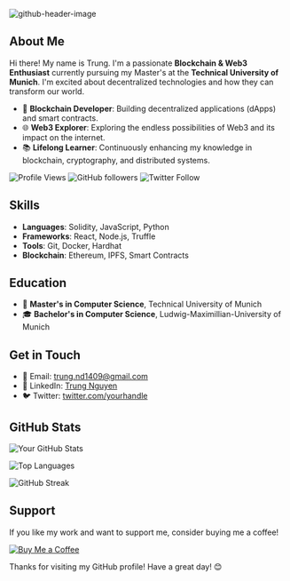 ![github-header-image](https://github.com/TrungNguyen1409/TrungNguyen1409/assets/96893597/5fce8c7c-9b64-44bb-a3ce-0657e61a62f9)

## About Me

Hi there! My name is Trung. I'm a passionate **Blockchain & Web3 Enthusiast** currently pursuing my Master's at the **Technical University of Munich**. I'm excited about decentralized technologies and how they can transform our world.

- 🔗 **Blockchain Developer**: Building decentralized applications (dApps) and smart contracts.
- 🌐 **Web3 Explorer**: Exploring the endless possibilities of Web3 and its impact on the internet.
- 📚 **Lifelong Learner**: Continuously enhancing my knowledge in blockchain, cryptography, and distributed systems.

![Profile Views](https://komarev.com/ghpvc/?username=trungnguyen1409&color=brightgreen)
![GitHub followers](https://img.shields.io/github/followers/trungnguyen1409?style=social)
![Twitter Follow](https://img.shields.io/twitter/)

## Skills

- **Languages**: Solidity, JavaScript, Python
- **Frameworks**: React, Node.js, Truffle
- **Tools**: Git, Docker, Hardhat
- **Blockchain**: Ethereum, IPFS, Smart Contracts

## Education

- 📖 **Master's in Computer Science**, Technical University of Munich
- 🎓 **Bachelor's in Computer Science**, Ludwig-Maximillian-University of Munich

## Get in Touch

- 📧 Email: [trung.nd1409@gmail.com](mailto:trung.nd1409@gmail.com)
- 💼 LinkedIn: [Trung Nguyen](https://www.linkedin.com/in/trungnguyensap/)
- 🐦 Twitter: [twitter.com/yourhandle](https://twitter.com/)

## GitHub Stats

![Your GitHub Stats](https://github-readme-stats.vercel.app/api?username=trungnguyen1409&show_icons=true&theme=radical)

![Top Languages](https://github-readme-stats.vercel.app/api/top-langs/?username=trungnguyen1409&layout=compact&theme=radical)

![GitHub Streak](https://github-readme-streak-stats.herokuapp.com/?user=trungnguyen1409&theme=radical)

## Support

If you like my work and want to support me, consider buying me a coffee!

[![Buy Me a Coffee](https://img.shields.io/badge/-Buy%20Me%20a%20Coffee-ffdd00?style=for-the-badge&logo=buy-me-a-coffee&logoColor=black)](https://www.buymeacoffee.com/yourusername)

Thanks for visiting my GitHub profile! Have a great day! 😊
